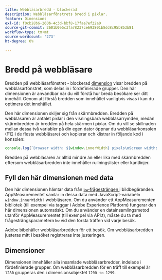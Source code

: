 ```yaml
---
title: Webbläsarbredd - blockerad
description: Webbläsarfönstrets bredd i pixlar.
feature: Dimensions
exl-id: f0cb28b6-260b-4c3d-bbf8-17fae7ef22a0
source-git-commit: 2601b0e5c3fa78237ce693801b8dd8c95b853b81
workflow-type: tm+mt
source-wordcount: '273'
ht-degree: 0%

---
```


# Bredd på webbläsare

Bredden på webbläsarfönstret - blockerad [dimension](overview.md) visar bredden på webbläsarfönstret, som delas in i fördefinierade grupper. Den här dimensionen är användbar när du vill förstå hur breda besökare ser ditt innehåll. Genom att förstå bredden som innehållet vanligtvis visas i kan du optimera det innehållet.

Den här dimensionen skiljer sig från skärmbredden. Bredden på webbläsaren är antalet pixlar i den visningsbara webbläsarrymden, medan skärmbredden är bredden på hela skärmen i pixlar. Om du vill se skillnaden mellan dessa två variabler på din egen dator öppnar du webbläsarkonsolen (F12 i de flesta webbläsare) och kopierar och klistrar in följande kod i konsolen:

```javascript
console.log(`Browser width: ${window.innerWidth} pixels\nScreen width: ${screen.width} pixels`);
```

Bredden på webbläsaren är alltid mindre än eller lika med skärmbredden eftersom webbläsarbredden inte innehåller rullningslister eller kantlinjer.

## Fyll den här dimensionen med data

Den här dimensionen hämtar data från [`bw`-frågesträngen ](/help/implement/validate/query-parameters.md) i bildbegäranden. AppMeasurementet samlar in dessa data med JavaScript-variabeln `window.innerWidth` i webbläsaren. Om du använder ett AppMeasurementen bibliotek (till exempel via taggar i Adobe Experience Platform) fungerar den här dimensionen automatiskt. Om du använder en datainsamlingsmetod utanför AppMeasurementet (till exempel via API:t), måste du ta med frågesträngsparametern `bw` vid den första träffen vid varje besök.

Adobe bibehåller webbläsarbredden för ett besök. Om webbläsarbredden justeras mitt i besöket registreras inte justeringen.

## Dimensioner

Dimensionen innehåller alla insamlade webbläsarbredder, indelade i fördefinierade grupper. Om webbläsarbredden för en träff till exempel är `1280` grupperas den i dimensionsobjektet `1200 to 1299`.

